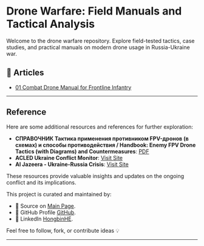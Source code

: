 # Drone Warfare: Field Manuals and Tactical Analysis

Welcome to the drone warfare repository. Explore field-tested tactics, case studies, and practical manuals on modern drone usage in Russia-Ukraine war.

## 📄 Articles

- [01 Combat Drone Manual for Frontline Infantry](./combat-drone-manual)

---

## Reference

Here are some additional resources and references for further exploration:

- **СПРАВОЧНИК Тактика применения противником FPV-дронов (в схемах) и способы противодействия / Handbook: Enemy FPV Drone Tactics (with Diagrams) and Countermeasures**: [PDF](https://psv4.userapi.com/s/v1/d/1l04qGgoyY1He3bCiG709kewpAOnLSXs3w29gyJFybA0G3XA4pwMZzN3hJFTSBeoAWoforgpEsiLNx9JNws0OfWMAFMZKKTBDrC_T5dhPepuvpDx/Spravochnik_-_Taktika_FPV.pdf)
- **ACLED Ukraine Conflict Monitor**: [Visit Site](https://acleddata.com/ukraine-conflict-monitor/)
- **Al Jazeera - Ukraine-Russia Crisis**: [Visit Site](https://www.aljazeera.com/tag/ukraine-russia-crisis/)


These resources provide valuable insights and updates on the ongoing conflict and its implications.

This project is curated and maintained by:

- 📂 Source on [Main Page](https://github.com/brucehho/drone-warfare-rus-ukr-analysis).
- 🔗 GitHub Profile [GitHub](https://github.com/brucehho).
- 💼 LinkedIn [HongbinHE](https://www.linkedin.com/in/hbh123/).

Feel free to follow, fork, or contribute ideas 💡

---